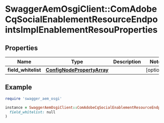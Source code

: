 # SwaggerAemOsgiClient::ComAdobeCqSocialEnablementResourceEndpointsImplEnablementResouProperties

## Properties

| Name | Type | Description | Notes |
| ---- | ---- | ----------- | ----- |
| **field_whitelist** | [**ConfigNodePropertyArray**](ConfigNodePropertyArray.md) |  | [optional] |

## Example

```ruby
require 'swagger_aem_osgi'

instance = SwaggerAemOsgiClient::ComAdobeCqSocialEnablementResourceEndpointsImplEnablementResouProperties.new(
  field_whitelist: null
)
```

